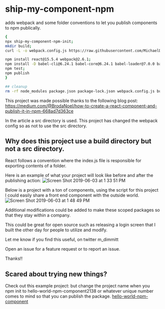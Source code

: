 # ship-my-component-npm
adds webpack and some folder conventions to let you publish components to npm publically.

```bash
{
npx ship-my-component-npm-init;
mkdir build;
curl -L -o webpack.config.js https://raw.githubusercontent.com/MichaelDimmitt/ship-my-component-npm/master/webpack.config.js;

npm install react@15.5.4 webpack@2.6.1;
npm install -D babel-cli@6.24.1 babel-core@6.24.1 babel-loader@7.0.0 babel-plugin-transform-object-rest-spread@6.23.0 babel-plugin-transform-react-jsx@6.24.1 babel-preset-env@1.5.1;
npm test;
npm publish
}

## cleanup
rm -rf node_modules package.json package-lock.json webpack.config.js build  
```
This project was made possible thanks to the following blog post:
https://medium.com/@BrodaNoel/how-to-create-a-react-component-and-publish-it-in-npm-668ad7d363ce

In the article a src directory is used. This project has changed the webpack config so as not to use the src directory.

## Why does this project use a build directory but not a src directory.
React follows a convention where the index.js file is responsible for exporting contents of a folder. 

Here is an example of what your project will look like before and after the publishing action:
![Screen Shot 2019-06-03 at 1 33 51 PM](https://user-images.githubusercontent.com/11463275/58821998-6b516b80-8604-11e9-891e-6c7507580c01.png)


Below is a project with a ton of components, using the script for this project I could easily share a front end component with the outside world.
![Screen Shot 2019-06-03 at 1 48 49 PM](https://user-images.githubusercontent.com/11463275/58822844-67264d80-8606-11e9-88d4-5e695b45d246.png)

Additional modifications could be added to make these scoped packages so that they stay within a company.

This could be great for open source such as releasing a login screen that I built the other day for people to utilize and modify.

Let me know if you find this useful, on twitter m_dimmitt

Open an issue for a feature request or to report an issue.

Thanks!!

## Scared about trying new things?
Check out this example project: but change the project name when you npm init to hello-world-npm-component2138 or whatever unique number comes to mind so that you can publish the package.  [hello-world-npm-component](https://github.com/MichaelDimmitt/hello-world-npm-component)
